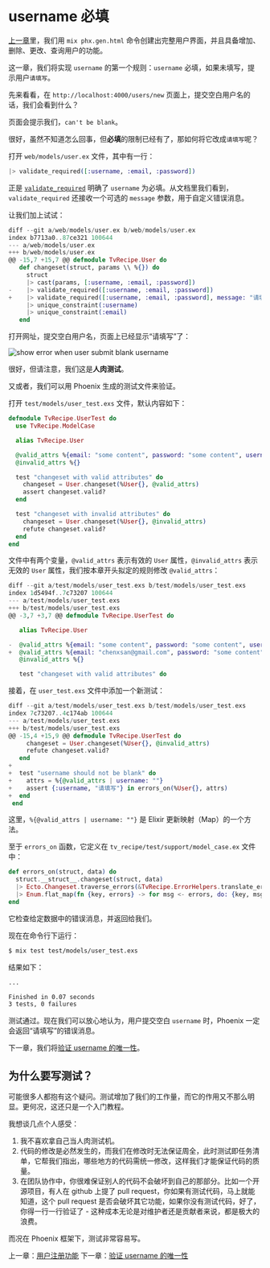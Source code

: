 # username 必填

[上一章](/04-user-register/00-prepare.md)里，我们用 `mix phx.gen.html` 命令创建出完整用户界面，并且具备增加、删除、更改、查询用户的功能。

这一章，我们将实现 `username` 的第一个规则：`username` 必填，如果未填写，提示用户`请填写`。

先来看看，在 `http://localhost:4000/users/new` 页面上，提交空白用户名的话，我们会看到什么？

页面会提示我们，`can't be blank`。

很好，虽然不知道怎么回事，但**必填**的限制已经有了，那如何将它改成`请填写`呢？

打开 `web/models/user.ex` 文件，其中有一行：

```elixir
|> validate_required([:username, :email, :password])
```
正是 [`validate_required`](https://hexdocs.pm/ecto/Ecto.Changeset.html#validate_required/3) 明确了 `username` 为必填。从文档里我们看到，`validate_required` 还接收一个可选的 `message` 参数，用于自定义错误消息。

让我们加上试试：

```elixir
diff --git a/web/models/user.ex b/web/models/user.ex
index b7713a0..87ce321 100644
--- a/web/models/user.ex
+++ b/web/models/user.ex
@@ -15,7 +15,7 @@ defmodule TvRecipe.User do
   def changeset(struct, params \\ %{}) do
     struct
     |> cast(params, [:username, :email, :password])
-    |> validate_required([:username, :email, :password])
+    |> validate_required([:username, :email, :password], message: "请填写")
     |> unique_constraint(:username)
     |> unique_constraint(:email)
   end
```

打开网址，提交空白用户名，页面上已经显示“请填写”了：

![show error when user submit blank username](/img/04-users-blank-username.png)

很好，但请注意，我们这是**人肉测试**。

又或者，我们可以用 Phoenix 生成的测试文件来验证。

打开 `test/models/user_test.exs` 文件，默认内容如下：

```elixir
defmodule TvRecipe.UserTest do
  use TvRecipe.ModelCase

  alias TvRecipe.User

  @valid_attrs %{email: "some content", password: "some content", username: "some content"}
  @invalid_attrs %{}

  test "changeset with valid attributes" do
    changeset = User.changeset(%User{}, @valid_attrs)
    assert changeset.valid?
  end

  test "changeset with invalid attributes" do
    changeset = User.changeset(%User{}, @invalid_attrs)
    refute changeset.valid?
  end
end
```
文件中有两个变量，`@valid_attrs` 表示有效的 `User` 属性，`@invalid_attrs` 表示无效的 `User` 属性，我们按本章开头拟定的规则修改 `@valid_attrs`：

```elixir
diff --git a/test/models/user_test.exs b/test/models/user_test.exs
index 1d5494f..7c73207 100644
--- a/test/models/user_test.exs
+++ b/test/models/user_test.exs
@@ -3,7 +3,7 @@ defmodule TvRecipe.UserTest do

   alias TvRecipe.User

-  @valid_attrs %{email: "some content", password: "some content", username: "some content"}
+  @valid_attrs %{email: "chenxsan@gmail.com", password: "some content", username: "chenxsan"}
   @invalid_attrs %{}

   test "changeset with valid attributes" do
```

接着，在 `user_test.exs` 文件中添加一个新测试：

```elixir
diff --git a/test/models/user_test.exs b/test/models/user_test.exs
index 7c73207..4c174ab 100644
--- a/test/models/user_test.exs
+++ b/test/models/user_test.exs
@@ -15,4 +15,9 @@ defmodule TvRecipe.UserTest do
     changeset = User.changeset(%User{}, @invalid_attrs)
     refute changeset.valid?
   end
+
+  test "username should not be blank" do
+    attrs = %{@valid_attrs | username: ""}
+    assert {:username, "请填写"} in errors_on(%User{}, attrs)
+  end
 end
```

这里，`%{@valid_attrs | username: ""}` 是 Elixir 更新映射（Map）的一个方法。

至于 `errors_on` 函数，它定义在 `tv_recipe/test/support/model_case.ex` 文件中：

```elixir
def errors_on(struct, data) do
  struct.__struct__.changeset(struct, data)
  |> Ecto.Changeset.traverse_errors(&TvRecipe.ErrorHelpers.translate_error/1)
  |> Enum.flat_map(fn {key, errors} -> for msg <- errors, do: {key, msg} end)
end
```
它检查给定数据中的错误消息，并返回给我们。

现在在命令行下运行：

```bash
$ mix test test/models/user_test.exs
```
结果如下：

```bash
...

Finished in 0.07 seconds
3 tests, 0 failures
```
测试通过。现在我们可以放心地认为，用户提交空白 `username` 时，Phoenix 一定会返回“请填写”的错误消息。

下一章，我们将[验证 username 的唯一性](/04-user-register/02-username-unique.md)。

## 为什么要写测试？

可能很多人都抱有这个疑问。测试增加了我们的工作量，而它的作用又不那么明显。更何况，这还只是一个入门教程。

我想谈几点个人感受：

1. 我不喜欢拿自己当人肉测试机。
2. 代码的修改是必然发生的，而我们在修改时无法保证周全，此时测试即任务清单，它帮我们指出，哪些地方的代码需统一修改，这样我们才能保证代码的质量。
3. 在团队协作中，你很难保证别人的代码不会破坏到自己的那部分。比如一个开源项目，有人在 github 上提了 pull request，你如果有测试代码，马上就能知道，这个 pull request 是否会破坏其它功能，如果你没有测试代码，好了，你得一行一行验证了 - 这种成本无论是对维护者还是贡献者来说，都是极大的浪费。

而况在 Phoenix 框架下，测试非常容易写。


上一章：[用户注册功能](/04-user-register/00-prepare.md)
下一章：[验证 username 的唯一性](/04-user-register/02-username-unique.md)

